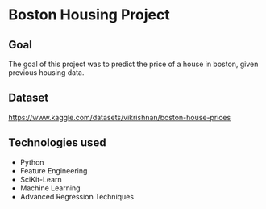 # Boston Housing Project

## Goal
The goal of this project was to predict the price of a house in boston, given previous housing data.

## Dataset
https://www.kaggle.com/datasets/vikrishnan/boston-house-prices

## Technologies used
* Python
* Feature Engineering
* SciKit-Learn
* Machine Learning
* Advanced Regression Techniques 
